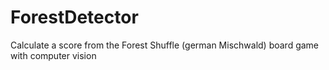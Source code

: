 # ForestDetector
Calculate a score from the Forest Shuffle (german Mischwald) board game with computer vision

